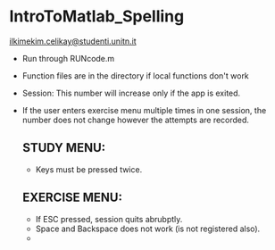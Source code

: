 # IntroToMatlab_Spelling
ilkimekim.celikay@studenti.unitn.it


- Run through RUNcode.m
- Function files are in the directory if local functions don't work
- Session: This number will increase only if the app is exited.
- If the user enters exercise menu multiple times in one session, the number does not change however the attempts are recorded. 

  ## STUDY MENU:
  - Keys must be pressed twice.

  ## EXERCISE MENU:
  - If ESC pressed, session quits abrubptly.
  - Space and Backspace does not work (is not registered also).
  - 
    
